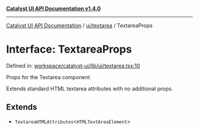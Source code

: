 [**Catalyst UI API Documentation v1.4.0**](../../../README.md)

---

[Catalyst UI API Documentation](../../../README.md) / [ui/textarea](../README.md) / TextareaProps

# Interface: TextareaProps

Defined in: [workspace/catalyst-ui/lib/ui/textarea.tsx:10](https://github.com/TheBranchDriftCatalyst/catalyst-ui/blob/main/lib/ui/textarea.tsx#L10)

Props for the Textarea component

Extends standard HTML textarea attributes with no additional props.

## Extends

- `TextareaHTMLAttributes`\<`HTMLTextAreaElement`\>
